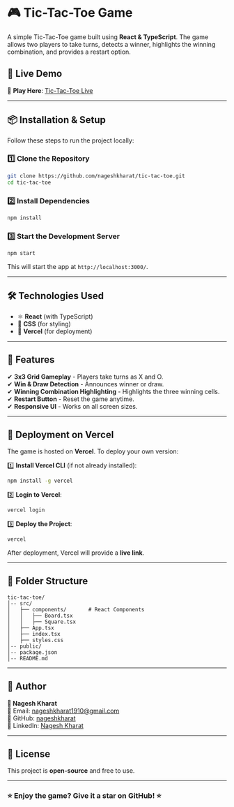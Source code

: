 # 🎮 Tic-Tac-Toe Game  

A simple Tic-Tac-Toe game built using **React & TypeScript**. The game allows two players to take turns, detects a winner, highlights the winning combination, and provides a restart option.  

## 🚀 Live Demo  
🔗 **Play Here**: [Tic-Tac-Toe Live](https://tic-tac-toe-seven-beta-20.vercel.app/)  

---

## 📦 Installation & Setup  
Follow these steps to run the project locally:  

### **1️⃣ Clone the Repository**  
```bash
git clone https://github.com/nageshkharat/tic-tac-toe.git
cd tic-tac-toe
```

### **2️⃣ Install Dependencies**  
```bash
npm install
```

### **3️⃣ Start the Development Server**  
```bash
npm start
```
This will start the app at `http://localhost:3000/`.  

---

## 🛠 Technologies Used  
- ⚛ **React** (with TypeScript)  
- 🎨 **CSS** (for styling)  
- 🚀 **Vercel** (for deployment)  

---

## 🎯 Features  
✔ **3x3 Grid Gameplay** - Players take turns as X and O.  
✔ **Win & Draw Detection** - Announces winner or draw.  
✔ **Winning Combination Highlighting** - Highlights the three winning cells.  
✔ **Restart Button** - Reset the game anytime.  
✔ **Responsive UI** - Works on all screen sizes.  

---

## 🚀 Deployment on Vercel  
The game is hosted on **Vercel**. To deploy your own version:  

1️⃣ **Install Vercel CLI** (if not already installed):  
```bash
npm install -g vercel
```
2️⃣ **Login to Vercel**:  
```bash
vercel login
```
3️⃣ **Deploy the Project**:  
```bash
vercel
```
After deployment, Vercel will provide a **live link**.  

---

## 📂 Folder Structure  
```
tic-tac-toe/
│-- src/
│   ├── components/       # React Components
│   │   ├── Board.tsx     
│   │   ├── Square.tsx    
│   ├── App.tsx           
│   ├── index.tsx         
│   ├── styles.css        
│-- public/               
│-- package.json          
│-- README.md             
```

---

## 📝 Author  
**👤 Nagesh Kharat**  
📧 Email: [nageshkharat1910@gmail.com](mailto:nageshkharat1910@gmail.com)  
🔗 GitHub: [nageshkharat](https://github.com/nageshkharat)  
🔗 LinkedIn: [Nagesh Kharat](https://linkedin.com/in/nagesh-kharat)  

---

## 📜 License  
This project is **open-source** and free to use.  

---

### ⭐ **Enjoy the game? Give it a star on GitHub!** ⭐  
```

